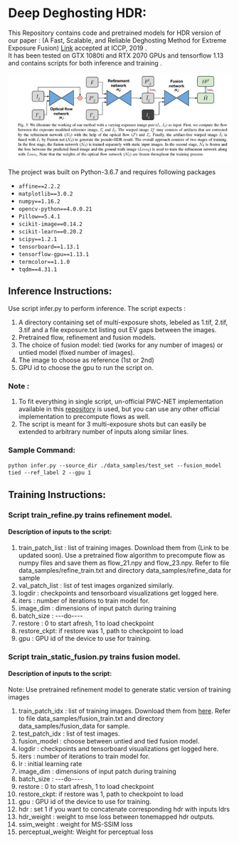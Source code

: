 # Deep Deghosting HDR:

This Repository contains code and pretrained models for HDR version of our paper : (A Fast, Scalable, and Reliable Deghosting Method for Extreme Exposure Fusion) [Link](http://val.serc.iisc.ernet.in/ICCP19/files/EF_iccp19.pdf) accepted at ICCP, 2019 .</br>
It has been tested on GTX 1080ti and RTX 2070 GPUs and tensorflow 1.13 and contains scripts for both inference and training .</br>

![](approach_overview.png)

The project was built on Python-3.6.7 and requires following packages

* ```affine==2.2.2```
* ```matplotlib==3.0.2```
* ```numpy==1.16.2```
* ```opencv-python==4.0.0.21```
* ```Pillow==5.4.1```
* ```scikit-image==0.14.2```
* ```scikit-learn==0.20.2```
* ```scipy==1.2.1```
* ```tensorboard==1.13.1```
* ```tensorflow-gpu==1.13.1```
* ```termcolor==1.1.0```
* ```tqdm==4.31.1```


## Inference Instructions:

Use script infer.py to perform inference. The script expects : </br>
1. A directory containing set of multi-exposure shots, lebeled as 1.tif, 2.tif, 3.tif and a file exposure.txt listing out EV gaps between the images. </br>
2. Pretrained flow, refinement and fusion models.  </br>
3. The choice of fusion model: tied (works for any number of images) or untied model (fixed number of images).  </br>
4. The image to choose as reference (1st or 2nd)  </br>
5. GPU id to choose the gpu to run the script on.  </br>

### Note : </br>

1. To fit everything in single script, un-official PWC-NET implementation available in this [repository](https://github.com/philferriere/tfoptflow/tree/master/tfoptflow) is used, but you can use any other official implementation to precompute flows as well.  </br>
2. The script is meant for 3 multi-exposure shots but can easily be extended to arbitrary number of inputs along similar lines.  </br>


### Sample Command:
```
python infer.py --source_dir ./data_samples/test_set --fusion_model tied --ref_label 2 --gpu 1
```

## Training Instructions:

### Script train\_refine.py trains refinement model. </br>


#### Description of inputs to the script: 

1. train\_patch\_list : list of training images. Download them from (Link to be updated soon). Use a pretrained flow algorithm to precompute flow as numpy files and save them as flow\_21.npy and flow\_23.npy. Refer to file data_samples/refine\_train.txt and directory data_samples/refine\_data for sample </br>
2. val\_patch\_list : list of test images organized similarly. </br>
3. logdir : checkpoints and tensorboard visualizations get logged here. </br>
4. iters : number of iterations to train model for. </br>
5. image\_dim : dimensions of input patch during training  </br>
6. batch_size : ---do---- </br>
7. restore : 0 to start afresh, 1 to load checkpoint </br>
8. restore_ckpt: if restore was 1, path to checkpoint to load </br>
9. gpu : GPU id of the device to use for training. </br>


### Script train\_static\_fusion.py trains fusion model. </br>

#### Description of inputs to the script: 

Note: Use pretrained refinement model to generate static version of training images  </br>

1. train\_patch\_idx : list of training images. Download them from [here](http://cseweb.ucsd.edu/~viscomp/projects/SIG17HDR/). Refer to file data_samples/fusion\_train.txt and directory data_samples/fusion\_data for sample. </br>
2. test\_patch\_idx : list of test images. </br>
3. fusion\_model : choose between untied and tied fusion model. </br>
4. logdir :  checkpoints and tensorboard visualizations get logged here. </br>
5. iters : number of iterations to train model for. </br>
6. lr : initial learning rate
7. image\_dim : dimensions of input patch during training  </br>
8. batch_size : ---do---- </br>
9. restore : 0 to start afresh, 1 to load checkpoint </br>
10. restore_ckpt: if restore was 1, path to checkpoint to load </br>
11. gpu : GPU id of the device to use for training. </br>
12. hdr : set 1 if you want to concatenate corresponding hdr with inputs ldrs </br>
13. hdr_weight : weight to mse loss between tonemapped hdr outputs. </br>
14. ssim_weight : weight for MS-SSIM loss </br>
15. perceptual_weight: Weight for perceptual loss </br>
